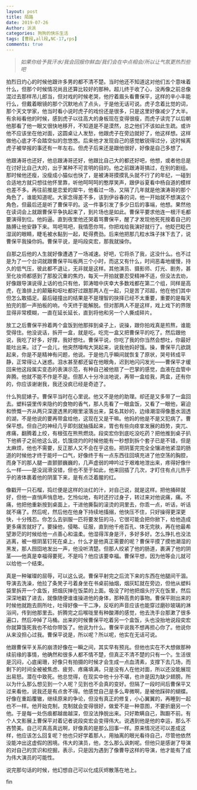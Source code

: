 ```yaml
---
layout: post
title: 陌路
date: 2019-07-26
Author: 派派
categories: 狗狗的快乐生活
tags: [曹段,all段,NC-17,rps]
comments: true
---
```




> *如果你给予我汗水/我会回报你鲜血/我们会在中点相会/所以让气氛更热烈些吧*



拍烈日灼心的时候他跟许多男的都不清不楚。当时他还不知道这对他们五个意味着什么，但那个时候情况尚且还算比较好的那种。超儿终于收了心，没再像之前总像混过去那样吊儿郎当，但对戏的时候老哭，他拧着眉头看曹保平，这样的辛小丰能行么，但戴着眼镜的那个沉默地点了点头，于是他无话可说。虎子念着比觉的词，那个天文学家，他当时看小说时虎子的戏份还是很多，只是这里好像减少了大半。有余裕看他的时候，感到虎子以往高大的身板现在变得很瘦，而虎子读完了以后朝他那看了他一眼又很快地移开，不知道是不是漠然，总之他们不该如此生疏。或许他不应该坐在他对面，这圆桌让人发愁，他跟虎子在旁边就好了，他这样想。这样做他心底才不会踏空似的忽悠悠。后来他才发现自己的感觉敏锐得过分，这时候离虎子被举报的事还有一年左右。但虎子后来还是跟他很好，好像是自己多想了。

他跟涛哥也还好，他总跟涛哥还好，他跟比自己大的都还好吧，他想，或者他总是在讨好比自己大的，出于某种不可言明的目的。他之前跟涛哥搞过，在别的剧组。那时候他还瘦，没瘦成小猫似也快了，是被涛哥摸摸乳头就不行了的年纪，一碰到合适地方就只想往他怀里靠，听他呵呵呵的憨厚笑声，跟伊谷夏看中杨自道的模样也差不多。再往前推是恋爱的犀牛，他看过一场，又隔了几年就是他演涛哥的那个角色了，谁能知道呢。大家念得差不多，该到伊谷春的词，他一开始就不想演这个角色，但最后还是听了曹保平的。这一件事引发了多少日后的事端，他想。果然他在读词会上就跟曹保平争执起来了，到片场也是如此。曹保平要求他连一根汗毛都要演得到位。他妈逼。直到夜里他还哭着骂曹保平，醒了才发现他死死按着自己的胳膊让他安静下来。骂吧骂吧，我情愿你骂，你把戏给我演好就行了。他眨巴眨巴湿润的眼睛，睫毛被水黏到一起，眨得费劲。后来他把那几粒水珠子抹下去了，说曹保平我操你妈。曹保平说，是吗段奕宏，那我就操你。

自那之后他的人生就好像遭遇了一场减速。好吧，它将杀了我，这没什么。也不过是为了一个台词就跟曹保平叫板两三个小时，而这又有什么，时间恶毒地缓慢，持久的低气压，彼此都不退让，无非就是这样。其他演员、摄影师、灯光、剧务，甚至化妆师都感到了那股沉重的焦灼，每天一开拍就要忍受精神不适，但没法去劝，好像跟导演说得上话的也只有他，郭涛暗中庆幸大多数戏都在第二个组，同样是高虎，在渔排上的颠簸和呕吐都好过跟那两人在一起，只是苦了邓超，他在他们其中但怎么敢插足。最后碰撞出的结果是不是理智的抉择已经不太重要，重要的是每天拍完的那一声拍板的响，今天终于能解脱。但对那两人不是这样，戏上戏下的界限显得非常模糊，一直在延长延长，直到将他和另一个人撕成碎片。

放工之后曹保平拎着两个盒饭到他那摔到桌子上，说操，跟你拍戏真是煎熬，谁能受得住。他没说话，拆开一盒，就是吃。吃完一盒又把曹保平的吃了。然后跟他说，我吃了好多，好撑，我好想吐。曹保平说，你吃了我的你当然会想吐，你最好能吐出来。过了一会儿，他突然嚎啕大哭起来，说我他妈好饿。操，曹保平几欲跳起来，你是不是精神有问题，他说。于是他几乎瞬间就恢复了原状，哭号转成平静，正常得让人迷惑。泪水甚至都还留在他眼角，迟到地闪闪发光——曹保平才缓回来他这段属实变态的表演示范，有种自己被他扇了一巴掌的感觉，血液在血管中奔腾。他就不能不作是不是。但那人十分冷淡地说，再带一盒给我，两盒，还有你的，你应该谢谢我，我还没疯已经是奇迹了。

什么狗屁婊子。曹保平当时在心里说。他又不是他的助理。却还是又多带了一盒回去。塑料袋里传来隐约的食物的香气，那人先看了一眼盒饭，又看了一眼他，窘迫和愤慨一齐从两只深邃透黑的眼里滚落出来，莫名其妙的，边缘潮湿得像墨水洇透的湖，不是他说的要再带盒给他，这现在又是干嘛。他妈的他是不是又犯病了。曹保平想。但自己的神经几乎即刻就抽搐起来，胃也有些向痉挛发展的趋势，突兀、疼痛，翻腾着上绞，有根弦在熊熊燃烧。段奕宏你到底吃没吃药？把他推到桌子扒下他裤子之前他这么说，饥饿烧灼的时候他能有一秒想到拆个套子已是不错，但是太麻烦，他也不需要，反正那人又不会在乎这些。把阴茎完完全全镶进他紧湿的肠道的时候他才终于能吁一口气，好像终于有一点东西往回填充进了他空荡的胸腔，而身下的那人腿一直颤颤巍巍的，几声虚弱的呻吟过于艰难地泄出来，疼得好像什么一样——是没润滑没错，但也不至于如此，他来回插了几次，才盯住有点儿热乎乎的液体裹着他的阴茎下来，是有点泛着腥的红。

像戳开一只石榴，捣烂便是这样的淡红的汁，对自己说，就是这样。把他捅碎就好，但他一直悄声悄息地，乞怜似地，有时还拧过身子，转过来对他说痛，痛。不痛，他把他重新按到桌面上，干进他撕裂的滚烫的洞里去，你乖一点，听话，听话就不痛了。然后呢，然后他在他身下持续地搐搦，他快压不住，只好操得更深更快，十分残忍。你怎么去驯服一匹将要发狂的马，它很可能会把你掀下，给他造成更多痛苦就好了。要操他，侵略、征服，直到他千疮百孔、体无完肤，再在他最希望渺茫的时候给他一点善心和温柔。他湿得浑身是汗，多好多好。怎么挣扎也没法逃离，被一根阴茎钉死在桌上，什么才是他真正需要的呢？曹保平摸了摸他潮湿的黑发，那人囫囵地发出一声，他没听清楚。但那人绞紧了他的肠道，裹满了他的阴茎——他真是幸福得要死，不是吗？他应该要幸福。曹保平想，因为他等会儿就可以给他一个结束。

真是一种璀璨的屈辱，可以这么说。曹保平射完之后流下来的东西在他腿间干涸。导演去洗澡，他拉了条凳子弓着身坐在书桌前抽烟，烟灰缸就在旁边，但他从塑料袋里拆开一个盒饭，把烟灰掸在饭菜的上面。吸没了时他把烟头拧灭在饭里，然后深深地戳了进去，就像随便谁谁操进他的身体，那种高贵的事物。曹保平刚出来的时候他就跑去厕所吐，吐得好像一干二净，反呕的声音应该也能穿过磨砂玻璃的淋浴间，传到他那里去。折腾完之后喉咙里有种酸滞的感觉，他去洗手台那漱了很多遍口，然后冲掉了马桶。出来的时候曹保平吃着另一个盒饭，头也没抬地说段奕宏你就算饿死我也不给你带饭了。他说为什么。曹保平说我不想再担心你了。他说你从来没担心过我。曹保平说是，所以呢？所以呢，他实在无话可说。

他跟曹保平关系的崩溃好像在一瞬之间，其实早有预兆。但他也实在不大想做那种续前缘的事情，他确然和很多人都不情不楚，但真正不清不楚的只有一个。生活很是沉闷，心底阑珊，好像只有拍摄的时候才会生成一点血清素，支撑下去几场，而剩下的时间全被被焦虑、疲劳、疼痛填满，只是没有人在他对面，所以还没能展现出易怒。潜在中致死。他总觉得，在现实中他十分不堪，也许是因为缺少翅膀。所以为什么那么想见到一个人呢？见到也不会真的变好。但隔了一段时间后曹保平又过来看他，说我还是有点舍不得。他感觉自己是多么卑微啊，是被他踩碎的蝴蝶。好像在重蹈覆辙，继续原来的争论，但没有真正的修复，小心翼翼的，再睡到一起也不一样。他开始克制，克制就会变得很好，做爱不是一种意图，不要折磨另一个他。于是每一处伤痕都越凿越深，但没法挣脱出来。只好欺瞒自己，踟蹰不前。有个人文影展上曹保平对着记者说段奕宏会变得伟大。说遇到他是他的幸运，那么不吝赞美。自己可真高真远啊，好像真的是那么回事一样。原来情况还可以差成这样，他应该怎么回复呢？他也只好学着那人，用抽离的眼光看待自己，尽管他依然没能冲出这虚假的困境。伟大的演员，他，怎么那么讽刺呢。但他只是感谢了导演的对自己的赏识和挖掘，表示，只是因为遇到了像曹导这样的导演，他才能有了成为伟大演员的可能性。

说完那句话的时候，他幻想自己可以化成灰烬散落在地上。

fin


